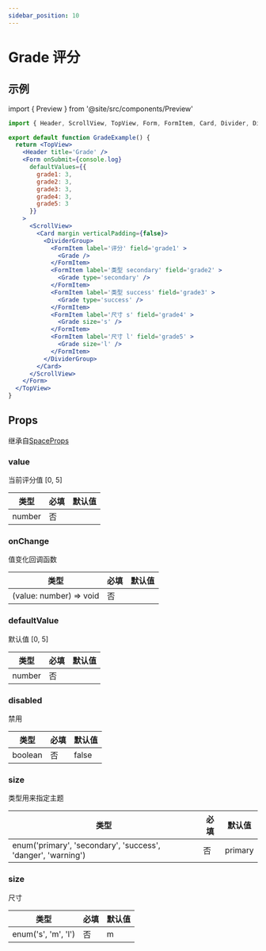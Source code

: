 ```yaml
---
sidebar_position: 10
---
```


# Grade 评分

## 示例

import { Preview } from '@site/src/components/Preview'

<Preview name='Grade' />

```jsx
import { Header, ScrollView, TopView, Form, FormItem, Card, Divider, DividerGroup, Grade } from '@/duxuiExample'

export default function GradeExample() {
  return <TopView>
    <Header title='Grade' />
    <Form onSubmit={console.log}
      defaultValues={{
        grade1: 3,
        grade2: 3,
        grade3: 3,
        grade4: 3,
        grade5: 3
      }}
    >
      <ScrollView>
        <Card margin verticalPadding={false}>
          <DividerGroup>
            <FormItem label='评分' field='grade1' >
              <Grade />
            </FormItem>
            <FormItem label='类型 secondary' field='grade2' >
              <Grade type='secondary' />
            </FormItem>
            <FormItem label='类型 success' field='grade3' >
              <Grade type='success' />
            </FormItem>
            <FormItem label='尺寸 s' field='grade4' >
              <Grade size='s' />
            </FormItem>
            <FormItem label='尺寸 l' field='grade5' >
              <Grade size='l' />
            </FormItem>
          </DividerGroup>
        </Card>
      </ScrollView>
    </Form>
  </TopView>
}
```

## Props

继承自[SpaceProps](../layout/Space#props)

### value

当前评分值 [0, 5]

| 类型 | 必填 | 默认值 |
| ---- | -------- | ------- |
| number | 否 |  |

### onChange

值变化回调函数

| 类型 | 必填 | 默认值 |
| ---- | -------- | ------- |
| (value: number) => void | 否 |  |

### defaultValue

默认值 [0, 5]

| 类型 | 必填 | 默认值 |
| ---- | -------- | ------- |
| number | 否 |  |

### disabled

禁用

| 类型 | 必填 | 默认值 |
| ---- | -------- | ------- |
| boolean | 否 | false |

### size
类型用来指定主题

| 类型 | 必填 | 默认值 |
| ---- | -------- | ------- |
| enum('primary', 'secondary', 'success', 'danger', 'warning') | 否 | primary |

### size

尺寸

| 类型 | 必填 | 默认值 |
| ---- | -------- | ------- |
| enum('s', 'm', 'l') | 否 | m |
